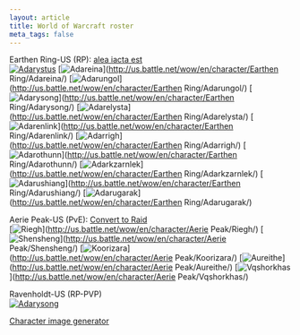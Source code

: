 ```yaml
---
layout: article
title: World of Warcraft roster
meta_tags: false
---
```


Earthen Ring-US (RP): [alea iacta est](https://portal.aie-guild.org/)<br />
[![Adarystus][Adarystus]](http://twitter.com/Adarystus)
[![Adareina][Adareina]](http://us.battle.net/wow/en/character/Earthen Ring/Adareina/)
[![Adarungol][Adarungol]](http://us.battle.net/wow/en/character/Earthen Ring/Adarungol/)
[![Adarysong][Adarysong-ER]](http://us.battle.net/wow/en/character/Earthen Ring/Adarysong/)
[![Adarelysta][Adarelysta]](http://us.battle.net/wow/en/character/Earthen Ring/Adarelysta/)
[![Adarenlink][Adarenlink]](http://us.battle.net/wow/en/character/Earthen Ring/Adarenlink/)
[![Adarrigh][Adarrigh]](http://us.battle.net/wow/en/character/Earthen Ring/Adarrigh/)
[![Adarothunn][Adarothunn]](http://us.battle.net/wow/en/character/Earthen Ring/Adarothunn/)
[![Adarkzarnlek][Adarkzarnlek]](http://us.battle.net/wow/en/character/Earthen Ring/Adarkzarnlek/)
[![Adarushiang][Adarushiang]](http://us.battle.net/wow/en/character/Earthen Ring/Adarushiang/)
[![Adarugarak][Adarugarak]](http://us.battle.net/wow/en/character/Earthen Ring/Adarugarak/)

Aerie Peak-US (PvE): [Convert to Raid](http://converttoraid.com/)<br />
[![Riegh][Riegh]](http://us.battle.net/wow/en/character/Aerie Peak/Riegh/)
[![Shensheng][Shensheng]](http://us.battle.net/wow/en/character/Aerie Peak/Shensheng/)
[![Koorizara][Koorizara]](http://us.battle.net/wow/en/character/Aerie Peak/Koorizara/)
[![Aureithe][Aureithe]](http://us.battle.net/wow/en/character/Aerie Peak/Aureithe/)
[![Vqshorkhas][Vqshorkhas]](http://us.battle.net/wow/en/character/Aerie Peak/Vqshorkhas/)

Ravenholdt-US (RP-PVP)<br />
[![Adarysong][Adarysong-RH]](http://us.battle.net/wow/en/character/Ravenholdt/Adarysong/)

[Character image generator](http://bestsigs-wow-cacher.herokuapp.com/)

[Adareina]:     http://bestsigs-wow-cacher.herokuapp.com/us/Earthen%20Ring/Adareina.png
[Adarelysta]:   http://bestsigs-wow-cacher.herokuapp.com/us/Earthen%20Ring/Adarelysta.png
[Adarenlink]:   http://bestsigs-wow-cacher.herokuapp.com/us/Earthen%20Ring/Adarenlink.png
[Adarkzarnlek]: http://bestsigs-wow-cacher.herokuapp.com/us/Earthen%20Ring/Adarkzarnlek.png
[Adarothunn]:   http://bestsigs-wow-cacher.herokuapp.com/us/Earthen%20Ring/Adarothunn.png
[Adarrigh]:     http://bestsigs-wow-cacher.herokuapp.com/us/Earthen%20Ring/Adarrigh.png
[Adarugarak]:   http://bestsigs-wow-cacher.herokuapp.com/us/Earthen%20Ring/Adarugarak.png
[Adarungol]:    http://bestsigs-wow-cacher.herokuapp.com/us/Earthen%20Ring/Adarungol.png
[Adarushiang]:  http://bestsigs-wow-cacher.herokuapp.com/us/Earthen%20Ring/Adarushiang.png
[Adarysong-ER]: http://bestsigs-wow-cacher.herokuapp.com/us/Earthen%20Ring/Adarysong.png
[Adarysong-RH]: http://bestsigs-wow-cacher.herokuapp.com/us/Ravenholdt/Adarysong.png
[Adarystus]:    http://bestsigs-wow-cacher.herokuapp.com/us/Earthen%20Ring/Adarystus.png
[Aureithe]:     http://bestsigs-wow-cacher.herokuapp.com/us/Aerie%20Peak/Aureithe.png
[Koorizara]:    http://bestsigs-wow-cacher.herokuapp.com/us/Aerie%20Peak/Koorizara.png
[Riegh]:        http://bestsigs-wow-cacher.herokuapp.com/us/Aerie%20Peak/Riegh.png
[Shensheng]:    http://bestsigs-wow-cacher.herokuapp.com/us/Aerie%20Peak/Shensheng.png
[Vqshorkhas]:   http://bestsigs-wow-cacher.herokuapp.com/us/Aerie%20Peak/Vqshorkhas.png
